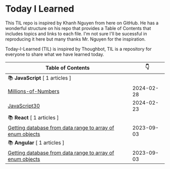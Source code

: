 # Today I Learned

This TIL repo is inspired by Khanh Nguyen from here on GitHub.  He has a wonderful structure on his repo that provides a Table of Contents that includes topics and links to each file.  I'm not sure I'll be sucessful in reproducing it here but many thanks Mr. Nguyen for the inspiration.

Today-I-Learned (TIL) is inspired by Thoughbot, TIL is a repository for everyone to share what we have learned today.



| Table of Contents | :point_down: |
| -------- | -------- |
| :books: **JavaScript** [ 1 articles ] | |
| [Millions-of-Numbers](javascript/millions-of-numbers.md) | 2024-02-28 |
| [JavaScript30](javascript/javascript30.md) | 2024-02-23 |
| :books: **React** [ 1 articles ] | |
| [Getting database from data range to array of enum objects](apps-script/getting-database-from-data-range-to-array-of-enum-objects.md) | 2023-09-03 |
| :books: **Angular** [ 1 articles ] | |
| [Getting database from data range to array of enum objects](apps-script/getting-database-from-data-range-to-array-of-enum-objects.md) | 2023-09-03 |
